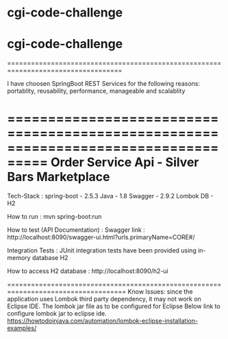 # cgi-code-challenge

# cgi-code-challenge
===================================================================================

I have choosen SpringBoot REST Services for the following reasons:
  portablity, reusability, performance, manageable and scalablity


===================================================================================
Order Service Api - Silver Bars Marketplace
===================================================================================
Tech-Stack :
    spring-boot - 2.5.3
    Java - 1.8
    Swagger - 2.9.2
    Lombok
    DB - H2

How to run :
    mvn spring-boot:run

How to test (API Documentation) :
    Swagger link : http://localhost:8090/swagger-ui.html?urls.primaryName=CORE#/

Integration Tests :
    JUnit integration tests have been provided using in-memory database H2

How to access H2 database :
    http://localhost:8090/h2-ui

====================================================================================
Know Issues:
  since the application uses Lombok third party dependency, it may not work on Eclipse IDE.
  The lombok jar file as to be configured for Eclipse
  Below link to configure lombok jar to eclipse ide.
  https://howtodoinjava.com/automation/lombok-eclipse-installation-examples/

